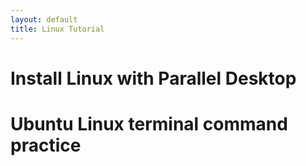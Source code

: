 ```yaml
---
layout: default
title: Linux Tutorial
---
```

# Install Linux with Parallel Desktop

# Ubuntu Linux terminal command practice
